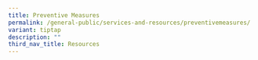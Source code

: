 ```yaml
---
title: Preventive Measures
permalink: /general-public/services-and-resources/preventivemeasures/
variant: tiptap
description: ""
third_nav_title: Resources
---
```

